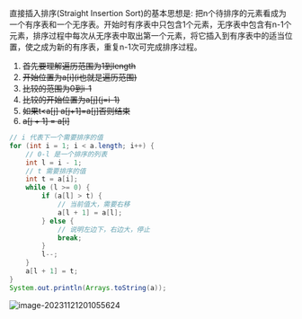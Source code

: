 直接插入排序(Straight Insertion Sort)的基本思想是: 把n个待排序的元素看成为一个有序表和一个无序表。开始时有序表中只包含1个元素，无序表中包含有n-1个元素，排序过程中每次从无序表中取出第一个元素，将它插入到有序表中的适当位置，使之成为新的有序表，重复n-1次可完成排序过程。



1. ~~首先要理解遍历范围为1到length~~
2. ~~开始位置为a\[i](i也就是遍历范围)~~
3. ~~比较的范围为0到i-1~~
4. ~~比较的开始位置为a\[j](j=i-1)~~
5. ~~如果t<a\[j] a\[j+1\]=a\[j\]否则结束~~
6. ~~a\[j + 1\] = a\[i\]~~


```java
// i 代表下一个需要排序的值
for (int i = 1; i < a.length; i++) {
	// 0-l 是一个排序的列表
	int l = i - 1;
	// t 需要排序的值
	int t = a[i];
	while (l >= 0) {
		if (a[l] > t) {
			// 当前值大，需要右移
			a[l + 1] = a[l];
		} else {
			// 说明左边下，右边大，停止
			break;
		}
		l--;
	}
	a[l + 1] = t;
}
System.out.println(Arrays.toString(a));
```



![image-20231121201055624](https://gitee.com/ycfan/images/raw/master/img/image-20231121201055624.png)